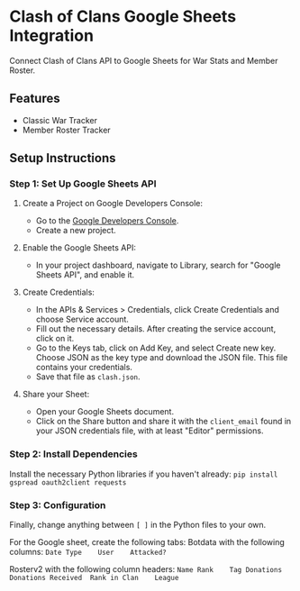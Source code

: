 # Clash of Clans Google Sheets Integration

Connect Clash of Clans API to Google Sheets for War Stats and Member Roster.

## Features
- Classic War Tracker
- Member Roster Tracker

## Setup Instructions

### Step 1: Set Up Google Sheets API

1. Create a Project on Google Developers Console:
   - Go to the [Google Developers Console](https://console.developers.google.com/).
   - Create a new project.
   
2. Enable the Google Sheets API:
   - In your project dashboard, navigate to Library, search for "Google Sheets API", and enable it.
   
3. Create Credentials:
   - In the APIs & Services > Credentials, click Create Credentials and choose Service account.
   - Fill out the necessary details. After creating the service account, click on it.
   - Go to the Keys tab, click on Add Key, and select Create new key. Choose JSON as the key type and download the JSON file. This file contains your credentials.
   - Save that file as `clash.json`.
   
4. Share your Sheet:
   - Open your Google Sheets document.
   - Click on the Share button and share it with the `client_email` found in your JSON credentials file, with at least "Editor" permissions.

### Step 2: Install Dependencies

Install the necessary Python libraries if you haven't already:
```pip install gspread oauth2client requests```

### Step 3: Configuration

Finally, change anything between `[ ]` in the Python files to your own.

For the Google sheet, create the following tabs:
Botdata with the following columns:
```Date	Type	User	Attacked?```

Rosterv2 with the following column headers:
```Name	Rank	Tag	Donations	Donations Received	Rank in Clan	League```


